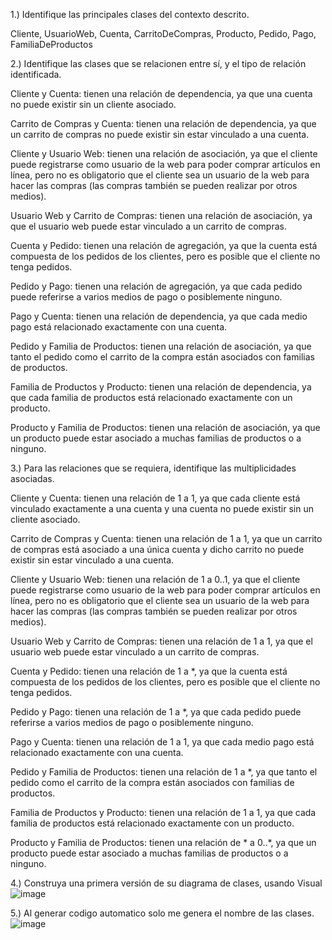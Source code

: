 1.) Identifique las principales clases del contexto descrito.  

Cliente, UsuarioWeb, Cuenta, CarritoDeCompras, Producto, Pedido, Pago, FamiliaDeProductos	  

2.) Identifique las clases que se relacionen entre sí, y el tipo de relación identificada.   

Cliente y Cuenta: tienen una relación de dependencia, ya que una cuenta no puede existir sin un cliente asociado.  

Carrito de Compras y Cuenta: tienen una relación de dependencia, ya que un carrito de compras no puede existir sin estar vinculado a una cuenta.  

Cliente y Usuario Web: tienen una relación de asociación, ya que el cliente puede registrarse como usuario de la web para poder comprar artículos en línea, pero no es obligatorio que el cliente sea un usuario de la web para hacer las compras (las compras también se pueden realizar por otros medios).  

Usuario Web y Carrito de Compras: tienen una relación de asociación, ya que el usuario web puede estar vinculado a un carrito de compras.  

Cuenta y Pedido: tienen una relación de agregación, ya que la cuenta está compuesta de los pedidos de los clientes, pero es posible que el cliente no tenga pedidos.  

Pedido y Pago: tienen una relación de agregación, ya que cada pedido puede referirse a varios medios de pago o posiblemente ninguno.  

Pago y Cuenta: tienen una relación de dependencia, ya que cada medio pago está relacionado exactamente con una cuenta.  

Pedido y Familia de Productos: tienen una relación de asociación, ya que tanto el pedido como el carrito de la compra están asociados con familias de productos.  

Familia de Productos y Producto: tienen una relación de dependencia, ya que cada familia de productos está relacionado exactamente con un producto.  

Producto y Familia de Productos: tienen una relación de asociación, ya que un producto puede estar asociado a muchas familias de productos o a ninguno.  


3.) Para las relaciones que se requiera, identifique las multiplicidades asociadas.  

Cliente y Cuenta: tienen una relación de 1 a 1, ya que cada cliente está vinculado exactamente a una cuenta y una cuenta no puede existir sin un cliente asociado.  

Carrito de Compras y Cuenta: tienen una relación de 1 a 1, ya que un carrito de compras está asociado a una única cuenta y dicho carrito no puede existir sin estar vinculado a una cuenta.  

Cliente y Usuario Web: tienen una relación de 1 a 0..1, ya que el cliente puede registrarse como usuario de la web para poder comprar artículos en línea, pero no es obligatorio que el cliente sea un usuario de la web para hacer las compras (las compras también se pueden realizar por otros medios).  

Usuario Web y Carrito de Compras: tienen una relación de 1 a 1, ya que el usuario web puede estar vinculado a un carrito de compras.  

Cuenta y Pedido: tienen una relación de 1 a *, ya que la cuenta está compuesta de los pedidos de los clientes, pero es posible que el cliente no tenga pedidos.  

Pedido y Pago: tienen una relación de 1 a *, ya que cada pedido puede referirse a varios medios de pago o posiblemente ninguno.  

Pago y Cuenta: tienen una relación de 1 a 1, ya que cada medio pago está relacionado exactamente con una cuenta.  

Pedido y Familia de Productos: tienen una relación de 1 a *, ya que tanto el pedido como el carrito de la compra están asociados con familias de productos.  

Familia de Productos y Producto: tienen una relación de 1 a 1, ya que cada familia de productos está relacionado exactamente con un producto.  

Producto y Familia de Productos: tienen una relación de * a 0..*, ya que un producto puede estar asociado a muchas familias de productos o a ninguno.    


4.) Construya una primera versión de su diagrama de clases, usando Visual  
![image](https://github.com/carljav4/Tienda-online-e-shop/assets/163133151/f3bd44e7-82cb-4cd9-9395-d586ef0bcaaa)  

5.) Al generar codigo automatico solo me genera el nombre de las clases.  
![image](https://github.com/carljav4/Tienda-online-e-shop/assets/163133151/95d4311c-41c3-4e9a-897d-76cb07e51033)

